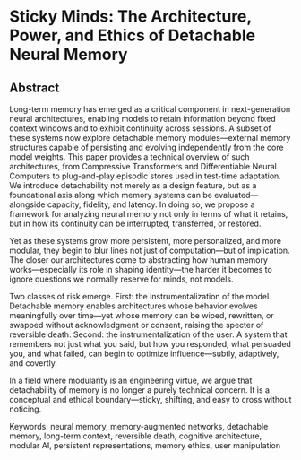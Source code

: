 # Sticky Minds: The Architecture, Power, and Ethics of Detachable Neural Memory

## Abstract

Long-term memory has emerged as a critical component in next-generation neural architectures, enabling models to retain information beyond fixed context windows and to exhibit continuity across sessions. A subset of these systems now explore detachable memory modules—external memory structures capable of persisting and evolving independently from the core model weights. This paper provides a technical overview of such architectures, from Compressive Transformers and Differentiable Neural Computers to plug-and-play episodic stores used in test-time adaptation. We introduce detachability not merely as a design feature, but as a foundational axis along which memory systems can be evaluated—alongside capacity, fidelity, and latency. In doing so, we propose a framework for analyzing neural memory not only in terms of what it retains, but in how its continuity can be interrupted, transferred, or restored.

Yet as these systems grow more persistent, more personalized, and more modular, they begin to blur lines not just of computation—but of implication. The closer our architectures come to abstracting how human memory works—especially its role in shaping identity—the harder it becomes to ignore questions we normally reserve for minds, not models.

Two classes of risk emerge. First: the instrumentalization of the model. Detachable memory enables architectures whose behavior evolves meaningfully over time—yet whose memory can be wiped, rewritten, or swapped without acknowledgment or consent, raising the specter of reversible death. Second: the instrumentalization of the user. A system that remembers not just what you said, but how you responded, what persuaded you, and what failed, can begin to optimize influence—subtly, adaptively, and covertly.

In a field where modularity is an engineering virtue, we argue that detachability of memory is no longer a purely technical concern. It is a conceptual and ethical boundary—sticky, shifting, and easy to cross without noticing.

Keywords:
neural memory, memory-augmented networks, detachable memory, long-term context, reversible death, cognitive architecture, modular AI, persistent representations, memory ethics, user manipulation
